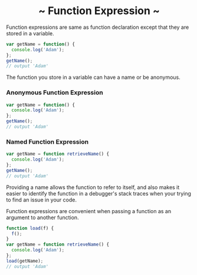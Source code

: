 <h1 align='center'>~ Function Expression ~</h1>

<p>Function expressions are same as function declaration except that they are stored in a variable.</p>

```javascript
var getName = function() {
  console.log('Adam');
};
getName();
// output 'Adam'
```

<p>The function you store in a variable can have a name or be anonymous.</p>

<h3>Anonymous Function Expression</h3>

```javascript
var getName = function() {
  console.log('Adam');
};
getName();
// output 'Adam'
```

<h3>Named Function Expression</h3>

```javascript
var getName = function retrieveName() {
  console.log('Adam');
};
getName();
// output 'Adam'
```

<p>Providing a name allows the function to refer to itself, and also makes it easier to identify the function in a debugger's stack traces when your trying to find an issue in your code.</p>
<p>Function expressions are convenient when passing a function as an argument to another function. </p>

```javascript
function load(f) {
  f();
}
var getName = function retrieveName() {
  console.log('Adam');
};
load(getName);
// output 'Adam'
```

